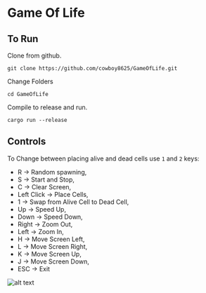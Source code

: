 # Game Of Life

## To Run

Clone from github.

`git clone https://github.com/cowboy8625/GameOfLife.git`

Change Folders

`cd GameOfLife`

Compile to release and run.

`cargo run --release`


## Controls

To Change between placing alive and dead cells use `1` and `2` keys:
* R -> Random spawning,
* S -> Start and Stop,
* C -> Clear Screen,
* Left Click -> Place Cells,
* 1 -> Swap from Alive Cell to Dead Cell,
* Up -> Speed Up,
* Down -> Speed Down,
* Right -> Zoom Out,
* Left -> Zoom In,
* H -> Move Screen Left,
* L -> Move Screen Right,
* K -> Move Screen Up,
* J -> Move Screen Down,
* ESC -> Exit

![alt text](https://cdn.discordapp.com/attachments/633710601562095616/652689887895748630/life2.gif)
